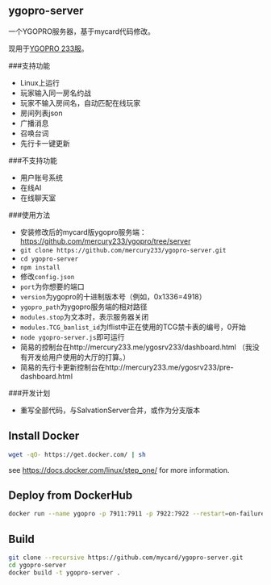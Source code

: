 ## ygopro-server
一个YGOPRO服务器，基于mycard代码修改。

现用于[YGOPRO 233服](http://mercury233.me/ygosrv233/)。

###支持功能
* Linux上运行
* 玩家输入同一房名约战
* 玩家不输入房间名，自动匹配在线玩家
* 房间列表json
* 广播消息
* 召唤台词
* 先行卡一键更新

###不支持功能
* 用户账号系统
* 在线AI
* 在线聊天室

###使用方法
* 安装修改后的mycard版ygopro服务端：https://github.com/mercury233/ygopro/tree/server
* `git clone https://github.com/mercury233/ygopro-server.git`
* `cd ygopro-server`
* `npm install`
* 修改`config.json`
 * `port`为你想要的端口
 * `version`为ygopro的十进制版本号（例如，0x1336=4918）
 * `ygopro_path`为ygopro服务端的相对路径
 * `modules.stop`为文本时，表示服务器关闭
 * `modules.TCG_banlist_id`为lflist中正在使用的TCG禁卡表的编号，0开始
* `node ygopro-server.js`即可运行
* 简易的控制台在http://mercury233.me/ygosrv233/dashboard.html （我没有开发给用户使用的大厅的打算。）
* 简易的先行卡更新控制台在http://mercury233.me/ygosrv233/pre-dashboard.html

###开发计划
* 重写全部代码，与SalvationServer合并，或作为分支版本

## Install Docker
```bash
wget -qO- https://get.docker.com/ | sh
```
see https://docs.docker.com/linux/step_one/ for more information.

## Deploy from DockerHub

```bash
docker run --name ygopro -p 7911:7911 -p 7922:7922 --restart=on-failure -d mycard/ygopro-server
```

## Build
```bash
git clone --recursive https://github.com/mycard/ygopro-server.git
cd ygopro-server
docker build -t ygopro-server .
```
